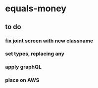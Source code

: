 # equals-money


## to do ##

### fix joint screen with new classname ###
### set types, replacing any  ###
### apply graphQL ###
### place on AWS  ###